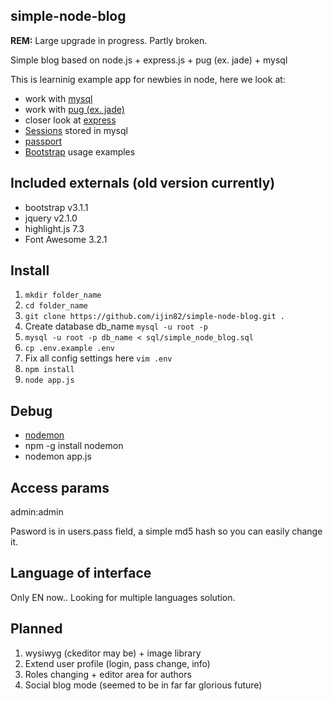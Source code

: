 simple-node-blog
--
**REM:** Large upgrade in progress. Partly broken.

Simple blog based on node.js + express.js + pug (ex. jade) + mysql

This is learninig example app for newbies in node, here we look at:
- work with <a href="https://npmjs.org/package/mysql">mysql</a>
- work with <a href="https://pugjs.org/">pug (ex. jade)</a>
- closer look at <a href="https://github.com/expressjs/express">express</a>
- <a href="https://github.com/nlf/connect-mysql">Sessions</a> stored in mysql
- <a href="https://github.com/jaredhanson/passport">passport</a>
- <a href="http://getbootstrap.com/">Bootstrap</a> usage examples

Included externals (old version currently)
--
- bootstrap v3.1.1
- jquery v2.1.0
- highlight.js 7.3
- Font Awesome 3.2.1


Install
--
1. ```mkdir folder_name```
1. ```cd folder_name```
1. ```git clone https://github.com/ijin82/simple-node-blog.git .```
1. Create database db_name ```mysql -u root -p```
1. ```mysql -u root -p db_name < sql/simple_node_blog.sql```
1. ```cp .env.example .env```
1. Fix all config settings here ```vim .env``` 
1. ```npm install```
1. ```node app.js``` 

Debug
--
- <a href="https://npmjs.org/package/nodemon">nodemon</a>
- npm -g install nodemon
- nodemon app.js

Access params
--
admin:admin

Pasword is in users.pass field, a simple md5 hash so you can easily change it.

Language of interface
--
Only EN now..
Looking for multiple languages solution.

Planned
--
1. wysiwyg (ckeditor may be) + image library
2. Extend user profile (login, pass change, info)
3. Roles changing + editor area for authors
4. Social blog mode (seemed to be in far far glorious future)

